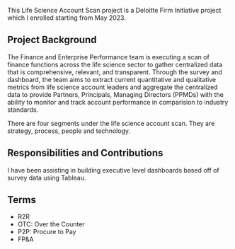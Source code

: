 This Life Science Account Scan project is a Deloitte Firm Initiative project which I enrolled starting from May 2023. 

## Project Background
The Finance and Enterprise Performance team is executing a scan of finance functions across the life science sector to gather centralized data that is comprehensive, relevant, and transparent. Through the survey and dashboard, the team aims to extract current quantitative and qualitative metrics from life science account leaders and aggregate the centralized data to provide Partners, Principals, Managing Directors (PPMDs) with the ability to monitor and track account performance in comparision to industry standards.

There are four segments under the life science account scan. They are strategy, process, people and technology.


## Responsibilities and Contributions
I have been assisting in building executive level dashboards based off of survey data using Tableau.
 
## Terms
* R2R 
* OTC: Over the Counter
* P2P: Procure to Pay
* FP&A
